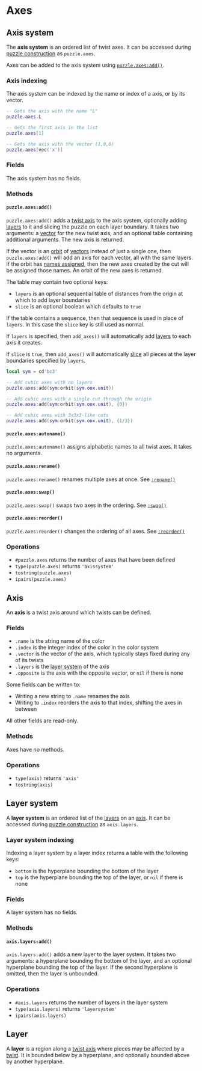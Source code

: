 # Axes

## Axis system

The **axis system** is an ordered list of twist axes. It can be accessed during [puzzle construction](puzzle.md) as `puzzle.axes`.

Axes can be added to the axis system using [`puzzle.axes:add()`](#puzzleaxesadd).

### Axis indexing

The axis system can be indexed by the name or index of a axis, or by its vector.

```lua title="Examples of axis indexing"
-- Gets the axis with the name "L"
puzzle.axes.L

-- Gets the first axis in the list
puzzle.axes[1]

-- Gets the axis with the vector (1,0,0)
puzzle.axes[vec('x')]
```

### Fields

The axis system has no fields.

### Methods

#### `puzzle.axes:add()`

`puzzle.axes:add()` adds a [twist axis](axes.md) to the axis system, optionally adding [layers](twists.md#layer-system) to it and slicing the puzzle on each layer boundary. It takes two arguments: a [vector](../geometry/blade.md#vectors) for the new twist axis, and an optional table containing additional arguments. The new axis is returned.

If the vector is an [orbit](../geometry/orbit.md) of [vectors](../geometry/blade.md#vectors) instead of just a single one, then `puzzle.axes:add()` will add an axis for each vector, all with the same layers. If the orbit has [names assigned](../geometry/orbit.md#orbitnamed), then the new axes created by the cut will be assigned those names. An orbit of the new axes is returned.

The table may contain two optional keys:

- `layers` is an optional sequential table of distances from the origin at which to add layer boundaries
- `slice` is an optional boolean which defaults to `true`

If the table contains a sequence, then that sequence is used in place of `layers`. In this case the `slice` key is still used as normal.

If `layers` is specified, then `add_axes()` will automatically add [layers](twists.md#layer-system) to each axis it creates.

If `slice` is `true`, then `add_axes()` will automatically [slice](puzzle.md#puzzleslice) all pieces at the layer boundaries specified by `layers`.

```lua title="Examples using puzzle.axes:add()"
local sym = cd'bc3'

-- Add cubic axes with no layers
puzzle.axes:add(sym:orbit(sym.oox.unit))

-- Add cubic axes with a single cut through the origin
puzzle.axes:add(sym:orbit(sym.oox.unit), {0})

-- Add cubic axes with 3x3x3-like cuts
puzzle.axes:add(sym:orbit(sym.oox.unit), {1/3})
```

#### `puzzle.axes:autoname()`

`puzzle.axes:autoname()` assigns alphabetic names to all twist axes. It takes no arguments.

#### `puzzle.axes:rename()`

`puzzle.axes:rename()` renames multiple axes at once. See [`:rename()`](../common.md#rename)

#### `puzzle.axes:swap()`

`puzzle.axes:swap()` swaps two axes in the ordering. See [`:swap()`](../common.md#swap)

#### `puzzle.axes:reorder()`

`puzzle.axes:reorder()` changes the ordering of all axes. See [`:reorder()`](../common.md#reorder)

### Operations

- `#puzzle.axes` returns the number of axes that have been defined
- `type(puzzle.axes)` returns `'axissystem'`
- `tostring(puzzle.axes)`
- `ipairs(puzzle.axes)`

## Axis

An **axis** is a twist axis around which twists can be defined.

### Fields

- `.name` is the string name of the color
- `.index` is the integer index of the color in the color system
- `.vector` is the vector of the axis, which typically stays fixed during any of its twists
- `.layers` is the [layer system](#layer-system) of the axis
- `.opposite` is the axis with the opposite vector, or `nil` if there is none

Some fields can be written to:

- Writing a new string to `.name` renames the axis
- Writing to `.index` reorders the axis to that index, shifting the axes in between

All other fields are read-only.

### Methods

Axes have no methods.

### Operations

- `type(axis)` returns `'axis'`
- `tostring(axis)`

## Layer system

A **layer system** is an ordered list of the [layers](#layer) on an [axis](#axis). It can be accessed during [puzzle construction](puzzle.md) as `axis.layers`.

### Layer system indexing

Indexing a layer system by a layer index returns a table with the following keys:

- `bottom` is the hyperplane bounding the bottom of the layer
- `top` is the hyperplane bounding the top of the layer, or `nil` if there is none

### Fields

A layer system has no fields.

### Methods

#### `axis.layers:add()`

`axis.layers:add()` adds a new layer to the layer system. It takes two arguments: a hyperplane bounding the bottom of the layer, and an optional hyperplane bounding the top of the layer. If the second hyperplane is omitted, then the layer is unbounded.

### Operations

- `#axis.layers` returns the number of layers in the layer system
- `type(axis.layers)` returns `'layersystem'`
- `ipairs(axis.layers)`

## Layer

A **layer** is a region along a [twist axis](#axis) where pieces may be affected by a [twist](twists.md#twist). It is bounded below by a hyperplane, and optionally bounded above by another hyperplane.

[mapping]: ../common.md#mappings
